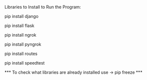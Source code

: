 Libraries to Install to Run the Program:

pip install django

pip install flask

pip install ngrok

pip install pyngrok

pip install routes

pip install speedtest 

*** To check what libraries are already installed use -> pip freeze ***
